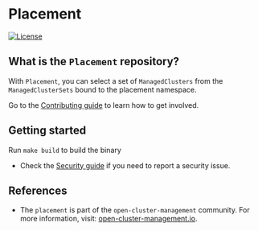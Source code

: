 # Placement

[![License](https://img.shields.io/:license-apache-blue.svg)](http://www.apache.org/licenses/LICENSE-2.0.html)

## What is the `Placement` repository?

With `Placement`, you can select a set of `ManagedClusters` from the `ManagedClusterSets` bound to the placement namespace.

Go to the [Contributing guide](CONTRIBUTING.md) to learn how to get involved.

## Getting started

Run `make build` to build the binary

- Check the [Security guide](SECURITY.md) if you need to report a security issue.

## References

- The `placement` is part of the `open-cluster-management` community. For more information, visit: [open-cluster-management.io](https://open-cluster-management.io).

